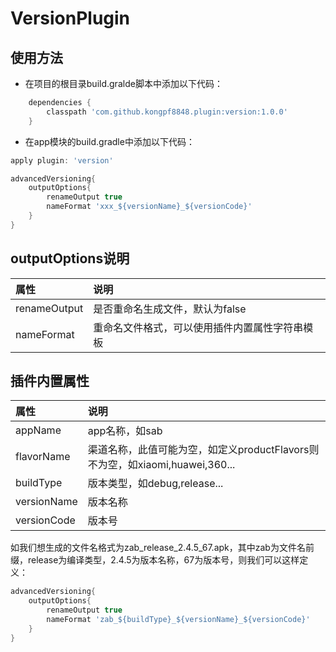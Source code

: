 # VersionPlugin

## 使用方法

+ 在项目的根目录build.gralde脚本中添加以下代码：
```gradle
    dependencies {
        classpath 'com.github.kongpf8848.plugin:version:1.0.0'
    }
```

* 在app模块的build.gradle中添加以下代码：
```gradle
apply plugin: 'version'

advancedVersioning{
    outputOptions{
        renameOutput true       
        nameFormat 'xxx_${versionName}_${versionCode}'
    }
}
```

## outputOptions说明
| 属性  | 说明 |
| :------| :------ | 
| renameOutput |是否重命名生成文件，默认为false|
| nameFormat | 重命名文件格式，可以使用插件内置属性字符串模板|

## 插件内置属性
| 属性  | 说明 |
| :------| :------ | 
| appName | app名称，如sab|
| flavorName | 渠道名称，此值可能为空，如定义productFlavors则不为空，如xiaomi,huawei,360... |
| buildType | 版本类型，如debug,release...|
| versionName | 版本名称|
| versionCode | 版本号 |

如我们想生成的文件名格式为zab_release_2.4.5_67.apk，其中zab为文件名前缀，release为编译类型，2.4.5为版本名称，67为版本号，则我们可以这样定义：

```gradle
advancedVersioning{
    outputOptions{
        renameOutput true       
        nameFormat 'zab_${buildType}_${versionName}_${versionCode}'
    }
}
```

